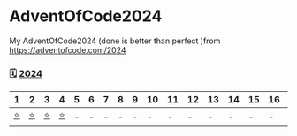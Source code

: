 # AdventOfCode2024
My AdventOfCode2024 (done is better than perfect )from https://adventofcode.com/2024



### 🗓️ [2024](https://adventofcode.com/2024)

| 1   | 2   | 3   | 4   | 5   | 6   | 7   | 8   | 9   | 10  | 11  | 12  | 13  | 14  | 15  | 16  | 17  | 18  | 19  | 20  | 21  | 22  | 23  | 24  | 25  |
|-----|-----|-----|-----|-----|-----|-----|-----|-----|-----|-----|-----|-----|-----|-----|-----|-----|-----|-----|-----|-----|-----|-----|-----|-----|
| [⭐](https://github.com/cnrlcu/AdventOfCode24/main/day1/day1.py) | [⭐](https://github.com/cnrlcu/AdventOfCode24/main/day1/day1.py) | [⭐](https://github.com/cnrlcu/AdventOfCode24/main/day1/day1.py) | [⭐](https://github.com/cnrlcu/AdventOfCode24/main/day4/2025day4.py)   | -   | -   | -   | -   | -   | -   | -   | -   | -   | -   | -   | -   | -   | -   | -   | -   | -   | -   | -   | -   | -   |
